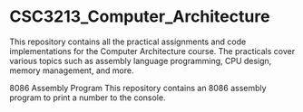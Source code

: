 # CSC3213_Computer_Architecture
This repository contains all the practical assignments and code implementations for the Computer Architecture course. The practicals cover various topics such as assembly language programming, CPU design, memory management, and more.

8086 Assembly Program
This repository contains an 8086 assembly program to print a number to the console.

